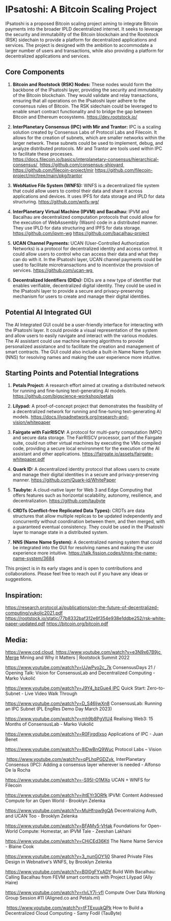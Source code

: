 
# IPsatoshi: A Bitcoin Scaling Project

IPsatoshi is a proposed Bitcoin scaling project aiming to integrate Bitcoin payments into the broader IPLD decentralized internet. It seeks to leverage the security and immutability of the Bitcoin blockchain and the Rootstock (RSK) sidechain to provide a platform for decentralized applications and services. The project is designed with the ambition to accommodate a larger number of users and transactions, while also providing a platform for decentralized applications and services.

## Core Components

1. **Bitcoin and Rootstock (RSK) Nodes:** These nodes would form the backbone of the IPsatoshi layer, providing the security and immutability of the Bitcoin blockchain. They would validate and relay transactions, ensuring that all operations on the IPsatoshi layer adhere to the consensus rules of Bitcoin. The RSK sidechain could be leveraged to enable smart contract functionality and to bridge the gap between Bitcoin and Ethereum ecosystems.
	https://dev.rootstock.io/

2. **InterPlanetary Consensus (IPC) with Mir and Trantor:** IPC is a scaling solution created by Consensus Labs of Protocol Labs and Filecoin. It allows for the creation of subnets, which are smaller networks within the larger network. These subnets could be used to implement, debug, and analyze distributed protocols. Mir and Trantor are tools used within IPC to facilitate these processes.
	https://docs.filecoin.io/basics/interplanetary-consensus/hierarchical-consensus/ 
 	https://github.com/consensus-shipyard https://github.com/filecoin-project/mir
 	https://github.com/filecoin-project/mir/tree/main/pkg/trantor

4. **WebNative File System (WNFS):** WNFS is a decentralized file system that could allow users to control their data and share it across applications and devices. It uses IPFS for data storage and IPLD for data structuring.
	https://github.com/wnfs-wg/

5. **InterPlanetary Virtual Machine (IPVM) and Bacalhau:** IPVM and Bacalhau are decentralized computation protocols that could allow for the execution of WebAssembly (Wasm) code in a distributed manner. They use IPLD for data structuring and IPFS for data storage.
	https://github.com/ipvm-wg
	https://github.com/bacalhau-project

6. **UCAN Channel Payments:** UCAN (User-Controlled Authorization Networks) is a protocol for decentralized identity and access control. It could allow users to control who can access their data and what they can do with it. In the IPsatoshi layer, UCAN channel payments could be used to facilitate microtransactions and to incentivize the provision of services.
	https://github.com/ucan-wg 

7. **Decentralized Identifiers (DIDs):** DIDs are a new type of identifier that enables verifiable, decentralized digital identity. They could be used in the IPsatoshi layer to provide a secure and privacy-preserving mechanism for users to create and manage their digital identities.

## Potential AI Integrated GUI

The AI Integrated GUI could be a user-friendly interface for interacting with the IPsatoshi layer. It could provide a visual representation of the system and allow users to easily navigate and interact with the various modules. The AI assistant could use machine learning algorithms to provide personalized assistance and to facilitate the creation and management of smart contracts. The GUI could also include a built-in Name Name System (NNS) for resolving names and making the user experience more intuitive.

## Starting Points and Potential Integrations

1. **Petals Project:** A research effort aimed at creating a distributed network for running and fine-tuning text-generating AI models.
	https://github.com/bigscience-workshop/petals

2. **Lilypad:** A proof-of-concept project that demonstrates the feasibility of a decentralized network for running and fine-tuning text-generating AI models.
	https://docs.lilypadnetwork.org/research-and-vision/whitepaper

3. **Fairgate with FairRISCV:** A protocol for multi-party computation (MPC) and secure data storage. The FairRISCV processor, part of the Fairgate suite, could run other virtual machines by executing the VMs compiled code, providing a secure local environment for the execution of the AI assistant and other applications.
	https://fairgate.io/assets/fairgate-whitepaper.pdf

4. **Quark ID:** A decentralized identity protocol that allows users to create and manage their digital identities in a secure and privacy-preserving manner.
	https://github.com/Quark-id/WhitePaper

5. **Taubyte:** A cloud-native layer for Web 3 and Edge Computing that offers features such as horizontal scalability, autonomy, resilience, and decentralization.
	https://github.com/taubyte

6. **CRDTs (Conflict-free Replicated Data Types):** CRDTs are data structures that allow multiple replicas to be updated independently and concurrently without coordination between them, and then merged, with a guaranteed eventual consistency. They could be used in the IPsatoshi layer to manage state in a distributed system.

7. **NNS (Name Name System):** A decentralized naming system that could be integrated into the GUI for resolving names and making the user experience more intuitive.
	https://talk.fission.codes/t/nns-the-name-name-system/3684

This project is in its early stages and is open to contributions and collaborations. Please feel free to reach out if you have any ideas or suggestions.

## Inspiration:

https://research.protocol.ai/publications/on-the-future-of-decentralized-computing/vukolic2021.pdf
https://rootstock.io/static/77b8332baf312e6f354e938e1ddbe252/rsk-white-paper-updated.pdf
https://bitcoin.org/bitcoin.pdf


## Media:

https://www.cod.cloud 
https://www.youtube.com/watch?v=e3N9x67B9jc Merge Mining and Why it Matters | Rootstock Summit 2022

https://www.youtube.com/watch?v=UJwPyo2c_7k
ConsensusDays 21 / Opening Talk: Vision for ConsensusLab and Decentralized Computing - Marko Vukolić

https://www.youtube.com/watch?v=J9Y4_bzGue4 IPC Quick Start: Zero-to-Subnet - Live Video Walk Through

https://www.youtube.com/watch?v=D_S46ljwXn8
ConsensusLab: Running an IPC Subnet (PL EngRes Demo Day March 2023)

https://www.youtube.com/watch?v=mh9b8PgVlU4
Realising Web3: 15 Months of ConsensusLab - Marko Vukolić

https://www.youtube.com/watch?v=R0FjrqdIxso
Applications of IPC - Juan Benet

https://www.youtube.com/watch?v=8lDwBnQ9Wuc
Protocol Labs – Vision

 https://www.youtube.com/watch?v=qPLhqPGDZyk 
InterPlanetary Consensus (IPC): Adding a consensus layer wherever is needed - Alfonso De la Rocha

https://www.youtube.com/watch?v=-S95I-O1MXo
UCAN + WNFS for Filecoin

https://www.youtube.com/watch?v=jhtEYr3ORfk
IPVM: Content Addressed Compute for an Open World - Brooklyn Zelenka

https://www.youtube.com/watch?v=MuHfrqw9gQA
Decentralizing Auth, and UCAN Too - Brooklyn Zelenka

https://www.youtube.com/watch?v=BFAMy5-VHak
Foundations for Open-World Compute: Homestar, an IPVM Tale - Zeeshan Lakhani

https://www.youtube.com/watch?v=CHiCEd36KtI
The Name Name Service - Blaine Cook

https://www.youtube.com/watch?v=3_nunGOY1j0
Shared Private Files Design in Webnative's WNFS, by Brooklyn Zelenka

https://www.youtube.com/watch?v=B0l0gFYxADY
Build With Bacalhau: Calling Bacalhau from FEVM smart contracts with Project Lilypad (Ally Haire)

https://www.youtube.com/watch?v=rIvLY7j-vfI
Compute Over Data Working Group Session #11 (Aligned.co and Petals.ml)

 https://www.youtube.com/watch?v=tFTExuukQPk
How to Build a Decentralized Cloud Computing - Samy Fodil (TauByte)
